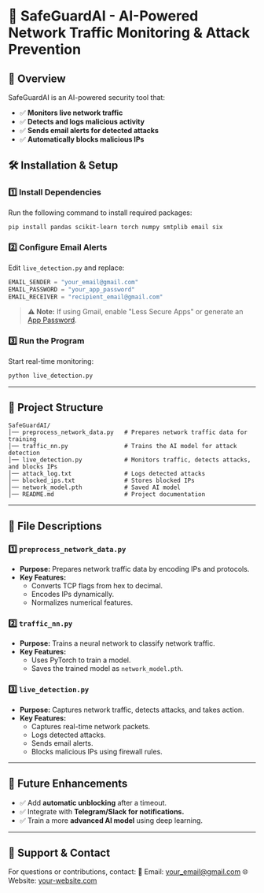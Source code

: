 # 🚀 SafeGuardAI - AI-Powered Network Traffic Monitoring & Attack Prevention

## 📌 Overview

SafeGuardAI is an AI-powered security tool that:

- ✅ **Monitors live network traffic**
- ✅ **Detects and logs malicious activity**
- ✅ **Sends email alerts for detected attacks**
- ✅ **Automatically blocks malicious IPs**

## 🛠 Installation & Setup

### **1️⃣ Install Dependencies**

Run the following command to install required packages:

```bash
pip install pandas scikit-learn torch numpy smtplib email six
```

### **2️⃣ Configure Email Alerts**

Edit `live_detection.py` and replace:

```python
EMAIL_SENDER = "your_email@gmail.com"
EMAIL_PASSWORD = "your_app_password"
EMAIL_RECEIVER = "recipient_email@gmail.com"
```

> **⚠ Note:** If using Gmail, enable "Less Secure Apps" or generate an [App Password](https://support.google.com/accounts/answer/185833?hl=en).

### **3️⃣ Run the Program**

Start real-time monitoring:

```bash
python live_detection.py
```

---

## 📂 Project Structure

```
SafeGuardAI/
│── preprocess_network_data.py   # Prepares network traffic data for training
│── traffic_nn.py                # Trains the AI model for attack detection
│── live_detection.py            # Monitors traffic, detects attacks, and blocks IPs
│── attack_log.txt               # Logs detected attacks
│── blocked_ips.txt              # Stores blocked IPs
│── network_model.pth            # Saved AI model
│── README.md                    # Project documentation
```

---

## 📝 **File Descriptions**

### **1️⃣ `preprocess_network_data.py`**

- **Purpose:** Prepares network traffic data by encoding IPs and protocols.
- **Key Features:**
  - Converts TCP flags from hex to decimal.
  - Encodes IPs dynamically.
  - Normalizes numerical features.

### **2️⃣ `traffic_nn.py`**

- **Purpose:** Trains a neural network to classify network traffic.
- **Key Features:**
  - Uses PyTorch to train a model.
  - Saves the trained model as `network_model.pth`.

### **3️⃣ `live_detection.py`**

- **Purpose:** Captures network traffic, detects attacks, and takes action.
- **Key Features:**
  - Captures real-time network packets.
  - Logs detected attacks.
  - Sends email alerts.
  - Blocks malicious IPs using firewall rules.

---

## 🚀 **Future Enhancements**

- ✅ Add **automatic unblocking** after a timeout.
- ✅ Integrate with **Telegram/Slack for notifications.**
- ✅ Train a more **advanced AI model** using deep learning.

---

## 📧 **Support & Contact**

For questions or contributions, contact:
📩 Email: your_email@gmail.com
🌐 Website: [your-website.com](#)
